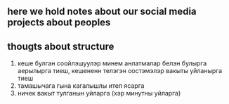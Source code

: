 ## here we hold notes about our social media projects about peoples
## thougts about structure
1. кеше булган соойлэшуулэр минем анлатмалар белэн булырга аерылырга тиеш, кешененн телэгэн оостэмэлэр вакыты уйланырга тиеш
2. тамашычага гына кагалышлы итеп ясарга
3. ничек вакыт тулганын уйларга (хэр минутны уйларга)